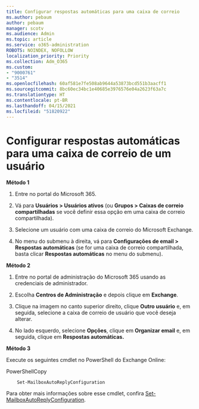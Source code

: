 ```yaml
---
title: Configurar respostas automáticas para uma caixa de correio
ms.author: pebaum
author: pebaum
manager: scotv
ms.audience: Admin
ms.topic: article
ms.service: o365-administration
ROBOTS: NOINDEX, NOFOLLOW
localization_priority: Priority
ms.collection: Adm_O365
ms.custom:
- "9000761"
- "3514"
ms.openlocfilehash: 60af581e7fe508ab9644a53873bcd551b3aacff1
ms.sourcegitcommit: 8bc60ec34bc1e40685e3976576e04a2623f63a7c
ms.translationtype: HT
ms.contentlocale: pt-BR
ms.lasthandoff: 04/15/2021
ms.locfileid: "51820922"
---
```

# <a name="set-auto-replies-for-a-users-mailbox"></a>Configurar respostas automáticas para uma caixa de correio de um usuário

**Método 1**

1. Entre no portal do Microsoft 365.

2. Vá para **Usuários > Usuários ativos** (ou **Grupos > Caixas de correio compartilhadas** se você definir essa opção em uma caixa de correio compartilhada).

3. Selecione um usuário com uma caixa de correio do Microsoft Exchange.

4. No menu do submenu à direita, vá para **Configurações de email > Respostas automáticas** (se for uma caixa de correio compartilhada, basta clicar **Respostas automáticas** no menu do submenu).

**Método 2**

1. Entre no portal de administração do Microsoft 365 usando as credenciais de administrador.

2. Escolha **Centros de Administração** e depois clique em **Exchange**. 

3. Clique na imagem no canto superior direito, clique **Outro usuário** e, em seguida, selecione a caixa de correio de usuário que você deseja alterar.

4. No lado esquerdo, selecione **Opções**, clique em **Organizar email** e, em seguida, clique em **Respostas automáticas.**

**Método 3**

Execute os seguintes cmdlet no PowerShell do Exchange Online:

PowerShellCopy

```
    Set-MailboxAutoReplyConfiguration
```

Para obter mais informações sobre esse cmdlet, confira [Set-MailboxAutoReplyConfiguration](https://docs.microsoft.com/powershell/module/exchange/mailboxes/set-mailboxautoreplyconfiguration).
